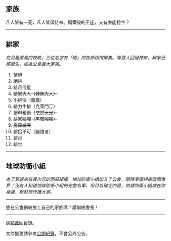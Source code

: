 ## 家族

凡人皆有一死，凡人皆須侍奉。鋼鐵般的王座，又有誰能穩坐？

---

## 緋家

_在月黑風高的夜晚，三位名字有「緋」的牧師悄悄聚集。等眾人回過神來，緋家已經誕生，成為公會最大家族。_

1. ~~縈緋~~
1. 絕緋
1. 緋月淮星
1. ~~緋家大人（妹妹大人）~~
1. 小緋俠（蔻醬）
1. 緋力牛排（克萊門汀）
1. ~~緋琳希爾（悠然天光）~~
1. ~~緋家咖哩（黑暗咖哩）~~
1. ~~夏霧緋雪~~
1. 緋拾不可（貓語者）
1. 緋月
1. 緋世

---

## 地球防衛小組

_為了擊退來自異次元的邪惡組織，地球防衛小組加入了公會，隨時準備捍衛這個世界！沒有人知道地球防衛小組的完整名單，但可以確定的是，地球防衛小組就在你身邊，默默地守護大家。_

---

想在公會網站放上自己的家族嗎？請聯絡會長！

--- 

請[點此](index.html)回目錄。

文件變更請參考[公開紀錄](https://github.com/dalechou/badweather.tw/commits/master/houses.md)，不會另外公告。
